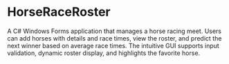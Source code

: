 # HorseRaceRoster
A C# Windows Forms application that manages a horse racing meet. Users can add horses with details and race times, view the roster, and predict the next winner based on average race times. The intuitive GUI supports input validation, dynamic roster display, and highlights the favorite horse. 
